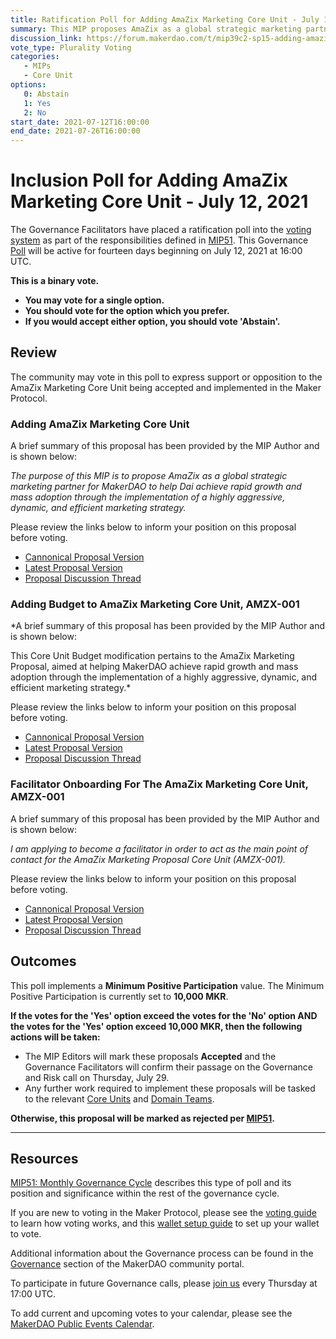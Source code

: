 ```yaml
---
title: Ratification Poll for Adding AmaZix Marketing Core Unit - July 12, 2021
summary: This MIP proposes AmaZix as a global strategic marketing partner for MakerDAO to help Dai achieve rapid growth and mass adoption through the implementation of a highly aggressive, dynamic, and efficient marketing strategy.
discussion_link: https://forum.makerdao.com/t/mip39c2-sp15-adding-amazix-marketing-core-unit-amzx-001/8647
vote_type: Plurality Voting
categories:
   - MIPs
   - Core Unit
options:
   0: Abstain
   1: Yes
   2: No
start_date: 2021-07-12T16:00:00
end_date: 2021-07-26T16:00:00
---
```

# Inclusion Poll for Adding AmaZix Marketing Core Unit - July 12, 2021

The Governance Facilitators have placed a ratification poll into the [voting system](https://vote.makerdao.com/polling) as part of the responsibilities defined in [MIP51](https://mips.makerdao.com/mips/details/MIP51). This Governance [Poll](https://community-development.makerdao.com/en/learn/governance/on-chain-gov) will be active for fourteen days beginning on July 12, 2021 at 16:00 UTC.

**This is a binary vote.** 
- **You may vote for a single option.** 
- **You should vote for the option which you prefer.**
- **If you would accept either option, you should vote 'Abstain'.**

## Review

The community may vote in this poll to express support or opposition to the AmaZix Marketing Core Unit being accepted and implemented in the Maker Protocol.

### Adding AmaZix Marketing Core Unit

A brief summary of this proposal has been provided by the MIP Author and is shown below:

*The purpose of this MIP is to propose AmaZix as a global strategic marketing partner for MakerDAO to help Dai achieve rapid growth and mass adoption through the implementation of a highly aggressive, dynamic, and efficient marketing strategy.*

Please review the links below to inform your position on this proposal before voting.
* [Cannonical Proposal Version](https://github.com/makerdao/mips/blob/1d575719a133f5b4eb09647195ac18885bb02de9/MIP39/MIP39c2-Subproposals/MIP39c2-SP15.md)
* [Latest Proposal Version](https://mips.makerdao.com/mips/details/MIP39c2SP15)
* [Proposal Discussion Thread](https://forum.makerdao.com/t/mip39c2-sp15-adding-amazix-marketing-core-unit-amzx-001/8647)

### Adding Budget to AmaZix Marketing Core Unit, AMZX-001

*A brief summary of this proposal has been provided by the MIP Author and is shown below:

This Core Unit Budget modification pertains to the AmaZix Marketing Proposal, aimed at helping MakerDAO achieve rapid growth and mass adoption through the implementation of a highly aggressive, dynamic, and efficient marketing strategy.*

Please review the links below to inform your position on this proposal before voting.
* [Cannonical Proposal Version](https://github.com/makerdao/mips/blob/1d575719a133f5b4eb09647195ac18885bb02de9/MIP40/MIP40c3-Subproposals/MIP40c3-SP20.md)
* [Latest Proposal Version](https://mips.makerdao.com/mips/details/MIP40c3SP20)
* [Proposal Discussion Thread](https://forum.makerdao.com/t/mip40c3-sp20-adding-budget-to-amazix-marketing-core-unit-amzx-001/8649)

### Facilitator Onboarding For The AmaZix Marketing Core Unit, AMZX-001

A brief summary of this proposal has been provided by the MIP Author and is shown below:

*I am applying to become a facilitator in order to act as the main point of contact for the AmaZix Marketing Proposal Core Unit (AMZX-001).*

Please review the links below to inform your position on this proposal before voting.
* [Cannonical Proposal Version](https://github.com/makerdao/mips/blob/1d575719a133f5b4eb09647195ac18885bb02de9/MIP41/MIP41c4-Subproposals/MIP41c4-SP16.md)
* [Latest Proposal Version](https://mips.makerdao.com/mips/details/MIP41c4SP16)
* [Proposal Discussion Thread](https://forum.makerdao.com/t/mip41c4-sp16-facilitator-onboarding-for-the-amazix-marketing-core-unit-amzx-001/8650)

## Outcomes

This poll implements a **Minimum Positive Participation** value. The Minimum Positive Participation is currently set to **10,000 MKR**.

**If the votes for the 'Yes' option exceed the votes for the 'No' option AND the votes for the 'Yes' option exceed 10,000 MKR, then the following actions will be taken:**
* The MIP Editors will mark these proposals **Accepted** and the Governance Facilitators will confirm their passage on the Governance and Risk call on Thursday, July 29. 
* Any further work required to implement these proposals will be tasked to the relevant [Core Units](https://mips.makerdao.com/mips/details/MIP38#mip38c2-core-unit-state) and [Domain Teams](https://mips.makerdao.com/mips/details/MIP7#mip7c2-the-current-domain-roles-list).

**Otherwise, this proposal will be marked as rejected per [MIP51](https://mips.makerdao.com/mips/details/MIP51#mip51c2-ratification-poll).**

---

## Resources

[MIP51: Monthly Governance Cycle](https://mips.makerdao.com/mips/details/MIP51) describes this type of poll and its position and significance within the rest of the governance cycle.

If you are new to voting in the Maker Protocol, please see the [voting guide](https://community-development.makerdao.com/en/learn/governance/how-voting-works/) to learn how voting works, and this [wallet setup guide](https://community-development.makerdao.com/en/learn/governance/voting-setup/) to set up your wallet to vote.

Additional information about the Governance process can be found in the [Governance](https://community-development.makerdao.com/en/learn/governance) section of the MakerDAO community portal.

To participate in future Governance calls, please [join us](https://github.com/makerdao/community/tree/master/governance/governance-and-risk-meetings) every Thursday at 17:00 UTC.

To add current and upcoming votes to your calendar, please see the [MakerDAO Public Events Calendar](https://calendar.google.com/calendar/embed?src=makerdao.com_3efhm2ghipksegl009ktniomdk%40group.calendar.google.com&ctz=UTC&mode=week&showCalendars=0&showPrint=0).
